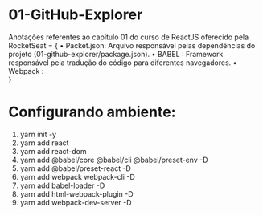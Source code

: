 # 01-GitHub-Explorer
Anotações referentes ao capítulo 01 do curso de ReactJS oferecido pela RocketSeat = {
    • Packet.json:  Arquivo responsável pelas dependências do projeto (01-github-explorer/package.json).
    • BABEL      :  Framework responsável pela tradução do código para diferentes navegadores.
    • Webpack    :   
}

# Configurando ambiente:
1. yarn init -y
2. yarn add react
3. yarn add react-dom
4. yarn add @babel/core @babel/cli @babel/preset-env -D
5. yarn add @babel/preset-react -D
6. yarn add webpack webpack-cli -D
7. yarn add babel-loader -D
8. yarn add html-webpack-plugin -D
9. yarn add webpack-dev-server -D
